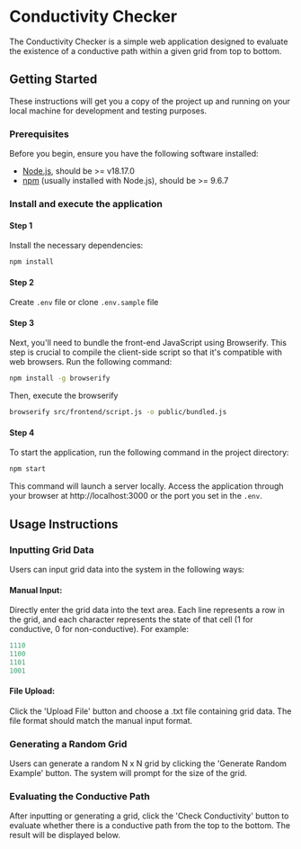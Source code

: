 # Conductivity Checker

The Conductivity Checker is a simple web application designed to evaluate the existence of a conductive path within a given grid from top to bottom.

## Getting Started

These instructions will get you a copy of the project up and running on your local machine for development and testing purposes.

### Prerequisites

Before you begin, ensure you have the following software installed:

- [Node.js](https://nodejs.org/en/), should be >= v18.17.0
- [npm](https://www.npmjs.com/) (usually installed with Node.js), should be >= 9.6.7

### Install and execute the application
#### Step 1
Install the necessary dependencies:

```bash
npm install
```

#### Step 2
Create `.env` file or clone `.env.sample` file

#### Step 3
Next, you'll need to bundle the front-end JavaScript using Browserify. This step is crucial to compile the client-side script so that it's compatible with web browsers. Run the following command:

```bash
npm install -g browserify
```

Then, execute the browserify
```bash
browserify src/frontend/script.js -o public/bundled.js
```

#### Step 4
To start the application, run the following command in the project directory:
```bash
npm start
```

This command will launch a server locally. Access the application through your browser at http://localhost:3000 or the port you set in the `.env`.

## Usage Instructions
### Inputting Grid Data
Users can input grid data into the system in the following ways:

#### Manual Input:
Directly enter the grid data into the text area. Each line represents a row in the grid, and each character represents the state of that cell (1 for conductive, 0 for non-conductive). For example:

```yaml
1110
1100
1101
1001
```

#### File Upload:
Click the 'Upload File' button and choose a .txt file containing grid data. The file format should match the manual input format.

### Generating a Random Grid
Users can generate a random N x N grid by clicking the 'Generate Random Example' button. The system will prompt for the size of the grid.

### Evaluating the Conductive Path
After inputting or generating a grid, click the 'Check Conductivity' button to evaluate whether there is a conductive path from the top to the bottom. The result will be displayed below.